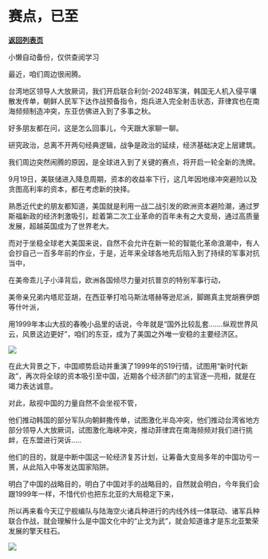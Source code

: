 # 赛点，已至

[**返回列表页**](/gzh/政事堂2019)

小懒自动备份，仅供查阅学习

最近，咱们周边很闹腾。  

台湾地区领导人大放厥词，我们开启联合利剑-2024B军演，韩国无人机入侵平壤散发传单，朝鲜人民军下达作战预备指令，炮兵进入完全射击状态，菲律宾也在南海频频制造冲突，东亚仿佛进入到了多事之秋。

好多朋友都在问，这是怎么回事儿，今天跟大家聊一聊。  

研究政治，总离不开两句经典逻辑，战争是政治的延续，经济基础决定上层建筑。

我们周边突然闹腾的原因，是全球进入到了关键的赛点，将开启一轮全新的洗牌。  

9月19日，美联储进入降息周期，资本的收益率下行，这几年因地缘冲突避险以及贪图高利率的资本，都在考虑新的抉择。

熟悉近代史的朋友都知道，美国就是利用一战二战引发的欧洲资本避险潮，通过罗斯福新政的经济刺激吸引，趁着第二次工业革命的百年未有之大变局，通过高质量发展，超越英国成为了世界老大。  

而对于坐稳全球老大美国来说，自然不会允许在新一轮的智能化革命浪潮中，有人会抄自己一百多年前的作业，于是，近年来全球各地先后陷入到了持续的军事对抗当中，

在美帝乖儿子小泽背后，欧洲各国倾尽力量对抗普京的特别军事行动，

美帝亲兄弟内塔尼亚胡，在西亚拳打哈马斯法塔赫等逊尼派，脚踢真主党胡赛伊朗等什叶派，

用1999年本山大叔的春晚小品里的话说，今年就是“国外比较乱套.......纵观世界风云，风景这边更好”，咱们的东亚，成为了美国之外唯一安稳的主要经济区。

![](https://mmbiz.qpic.cn/mmbiz_jpg/rxhS23yu8cOuXZeia3sVQZoa7oMNwXPRxLiaO7yAA2SFLjulVSPibJ7bf1m7XgIUjE4dBcjDflYCpxur8KAGrOeNg/640?wx_fmt=jpeg&from;=appmsg)

在此大背景之下，中国顺势启动并重演了1999年的519行情，试图用“新时代新政”，再次将全球的资本吸引至中国，近期各个经济部门的主官逐一亮相，就是在竭力表达诚意。

对此，敌视中国的力量自然不会坐视不管，

他们推动韩国的部分军队向朝鲜撒传单，试图激化半岛冲突，他们推动台湾省地方部分领导人大放厥词，试图激化海峡冲突，推动菲律宾在南海频频对我们进行挑衅，在东盟进行哭诉.....

他们的目的，就是中断中国这一轮经济复苏计划，让筹备大变局多年的中国功亏一篑，从此陷入中等发达国家陷阱。  

明白了中国的战略目的，明白了中国对手的战略目的，自然就会明白，今年我们会跟1999年一样，不惜代价也把东北亚的大局稳定下来，

所以再来看今天辽宁舰编队与陆海空火诸兵种进行的内线外线一体联动、诸军兵种联合作战，就会理解什么是中国文化中的“止戈为武”，就会知道谁才是东北亚繁荣发展的擎天柱石。

![](https://mmbiz.qpic.cn/mmbiz_jpg/rxhS23yu8cOuXZeia3sVQZoa7oMNwXPRxsN73v8BeApMJuWib43WJEomX4yd1U0ecZ57Y95LkuNGtfzt1pVrYVkQ/640?wx_fmt=jpeg&from;=appmsg)

